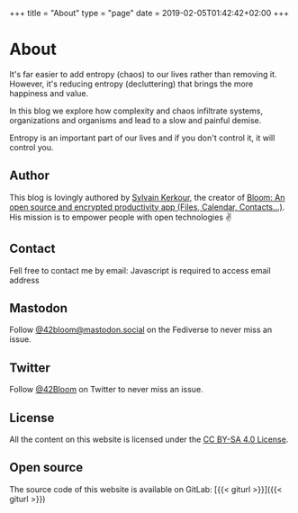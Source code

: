 +++
title = "About"
type = "page"
date = 2019-02-05T01:42:42+02:00
+++

# About
<!--
We believe that entropy (which can be defined as a measurement of chaos, complexity) is inevitable, and equilibrium is death.
As product designers, developers, entrepreneurs, managers... it's our role to manage complexity.
We share on this blog our ideas and experience on how we tackle entropy and keep things simple. -->

<!-- Sometime, it's the lack of entropy that can be fatal: in cryptography or in lottery for example. Anyway -->

It's far easier to add entropy (chaos) to our lives rather than removing it.
However, it's reducing entropy (decluttering) that brings the more happiness and value.

<!-- Equilibrium is death and too much entropy (chaos) is fatal. -->

In this blog we explore how complexity and chaos infiltrate systems, organizations and organisms and lead to a slow and painful demise.


Entropy is an important part of our lives and if you don't control it, it will control you.




## Author

This blog is lovingly authored by
<a href="https://kerkour.fr" rel="noopener" target="_blank">Sylvain Kerkour</a>, the creator of
<a href="https://bloom.sh" target="_blank" rel="noopener">
Bloom: An open source and encrypted productivity app (Files, Calendar, Contacts...)</a>.<br />
His mission is to empower people with open technologies ✌️



## Contact

Fell free to contact me by email: <span class="obfuscated-email">Javascript is required to access email address</span>



## Mastodon

Follow
<a href="https://mastodon.social/@42bloom" target="_blank" rel="noopener">@42bloom@mastodon.social</a> on the Fediverse to never miss an issue.



## Twitter

Follow
<a href="https://twitter.com/@42Bloom" target="_blank" rel="noopener">@42Bloom</a> on Twitter to never miss an issue.



## License

All the content on this website is licensed under the
[CC BY-SA 4.0 License](https://creativecommons.org/licenses/by-sa/4.0/).


## Open source

The source code of this website is available on GitLab:
[{{< giturl >}}]({{< giturl >}})
